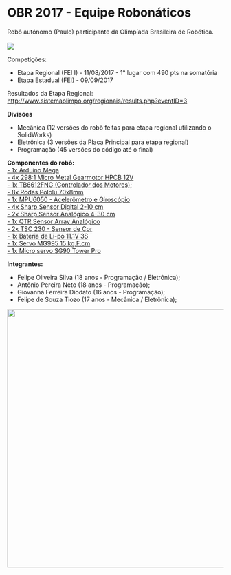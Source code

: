 # OBR 2017 - Equipe Robonáticos
Robô autônomo (Paulo) participante da Olimpíada Brasileira de Robótica.
<br><br>
<img src="https://github.com/FeoSilva/OBR-2017/blob/master/M%C3%ADdia/Paulo.jpg" />

Competições:
- Etapa Regional (FEI I) - 11/08/2017 - 1° lugar com 490 pts na somatória
- Etapa Estadual (FEI) - 09/09/2017

Resultados da Etapa Regional:
http://www.sistemaolimpo.org/regionais/results.php?eventID=3

<b>Divisões</b>
- Mecânica (12 versões do robô feitas para etapa regional utilizando o SolidWorks)
- Eletrônica (3 versões da Placa Principal para etapa regional)
- Programação (45 versões do código até o final)

<b>Componentes do robô:</b><br>
<a href="https://store.arduino.cc/usa/arduino-mega-2560-rev3">- 1x Arduino Mega</a><br>
<a href="https://www.pololu.com/product/3045">- 4x 298:1 Micro Metal Gearmotor HPCB 12V</a><br>
<a href="https://www.pololu.com/product/713/resources">- 1x TB6612FNG (Controlador dos Motores);</a><br>
<a href="https://www.pololu.com/product/1425">- 8x Rodas Pololu 70x8mm</a><br>
<a href="https://www.filipeflop.com/produto/acelerometro-e-giroscopio-3-eixos-6-dof-mpu-6050/">- 1x MPU6050 - Acelerômetro e Giroscópio</a><br>
<a href="https://www.pololu.com/product/1134">- 4x Sharp Sensor Digital 2-10 cm</a><br>
<a href="https://www.pololu.com/product/2464">- 2x Sharp Sensor Analógico 4-30 cm</a><br>
<a href="https://www.pololu.com/product/960">- 1x QTR Sensor Array Analógico</a><br>
<a href="http://www.usinainfo.com.br/sensores-para-arduino/sensor-de-cor-para-arduino-tcs230-2810.html">- 2x TSC 230 - Sensor de Cor</a><br>
<a href="http://produto.mercadolivre.com.br/MLB-876602966-bateria-lipo-turnigy-2200mah-3s-111v-20c-_JM">- 1x Bateria de Li-po 11.1V 3S</a><br>
<a href="https://www.filipeflop.com/produto/servo-towerpro-mg995-metalico/">- 1x Servo MG995 15 kg.F.cm</a><br>
<a href="https://www.filipeflop.com/produto/micro-servo-9g-sg90-towerpro/">- 1x Micro servo SG90 Tower Pro</a>


<b>Integrantes:</b>
- Felipe Oliveira Silva (18 anos - Programação / Eletrônica);
- Antônio Pereira Neto (18 anos - Programação);
- Giovanna Ferreira Diodato (16 anos - Programação);
- Felipe de Souza Tiozo (17 anos - Mecânica / Eletrônica);

<center><img src="https://github.com/FeoSilva/OBR-2017/blob/master/M%C3%ADdia/Equipe.jpg" width="600"/></center>



